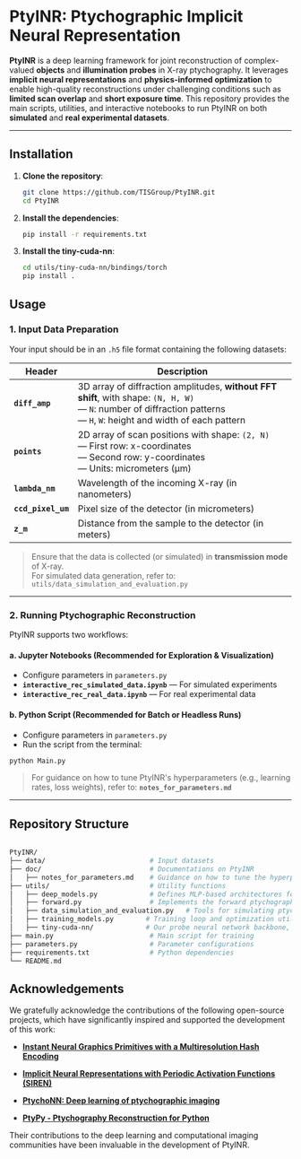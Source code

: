 # PtyINR: Ptychographic Implicit Neural Representation

**PtyINR** is a deep learning framework for joint reconstruction of complex-valued **objects** and **illumination probes** in X-ray ptychography. It leverages **implicit neural representations** and **physics-informed optimization** to enable high-quality reconstructions under challenging conditions such as **limited scan overlap** and **short exposure time**. This repository provides the main scripts, utilities, and interactive notebooks to run PtyINR on both **simulated** and **real experimental datasets**.

---

## Installation

1. **Clone the repository**:

   ```bash
   git clone https://github.com/TISGroup/PtyINR.git
   cd PtyINR
2. **Install the dependencies**:

   ```bash
   pip install -r requirements.txt
3. **Install the tiny-cuda-nn**:

   ```bash
   cd utils/tiny-cuda-nn/bindings/torch
   pip install .

## Usage

### 1. Input Data Preparation

Your input should be in an `.h5` file format containing the following datasets:

| Header         | Description |
|----------------|-------------|
| **`diff_amp`** | 3D array of diffraction amplitudes, **without FFT shift**, with shape: `(N, H, W)`<br>— `N`: number of diffraction patterns<br>— `H`, `W`: height and width of each pattern |
| **`points`**   | 2D array of scan positions with shape: `(2, N)`<br>— First row: x-coordinates<br>— Second row: y-coordinates<br>— Units: micrometers (µm) |
| **`lambda_nm`**| Wavelength of the incoming X-ray (in nanometers) |
| **`ccd_pixel_um`** | Pixel size of the detector (in micrometers) |
| **`z_m`**      | Distance from the sample to the detector (in meters) |

> Ensure that the data is collected (or simulated) in **transmission mode** of X-ray.  
> For simulated data generation, refer to: `utils/data_simulation_and_evaluation.py`

---

### 2. Running Ptychographic Reconstruction

PtyINR supports two workflows:

#### a. Jupyter Notebooks (Recommended for Exploration & Visualization)

- Configure parameters in `parameters.py`
- **`interactive_rec_simulated_data.ipynb`** — For simulated experiments  
- **`interactive_rec_real_data.ipynb`** — For real experimental data

#### b. Python Script (Recommended for Batch or Headless Runs)

- Configure parameters in `parameters.py`
- Run the script from the terminal:

```bash
python Main.py
```

> For guidance on how to tune PtyINR's hyperparameters (e.g., learning rates, loss weights), refer to: **`notes_for_parameters.md`**

---

## Repository Structure

   ```bash

   PtyINR/  
   ├── data/                          # Input datasets  
   ├── doc/                           # Documentations on PtyINR  
   │   ├── notes_for_parameters.md    # Guidance on how to tune the hyperparameters in PtyINR  
   ├── utils/                         # Utility functions  
   │   ├── deep_models.py             # Defines MLP-based architectures for object neural representations  
   │   ├── forward.py                 # Implements the forward ptychographic propagation model  
   │   ├── data_simulation_and_evaluation.py   # Tools for simulating ptychographic measurements and result evaluation
   │   ├── training_models.py        # Training loop and optimization utilities  
   │   ├── tiny-cuda-nn/             # Our probe neural network backbone, modified to use float precision  
   ├── main.py                        # Main script for training  
   ├── parameters.py                  # Parameter configurations  
   ├── requirements.txt               # Python dependencies  
   └── README.md                      

```
## Acknowledgements

We gratefully acknowledge the contributions of the following open-source projects, which have significantly inspired and supported the development of this work:

- [**Instant Neural Graphics Primitives with a Multiresolution Hash Encoding**](https://github.com/NVlabs/instant-ngp)

- [**Implicit Neural Representations with Periodic Activation Functions (SIREN)**](https://github.com/vsitzmann/siren)

- [**PtychoNN: Deep learning of ptychographic imaging**](https://github.com/mcherukara/PtychoNN/tree/master)

- [**PtyPy - Ptychography Reconstruction for Python**](https://github.com/ptycho/ptypy/tree/master)

Their contributions to the deep learning and computational imaging communities have been invaluable in the development of PtyINR.
